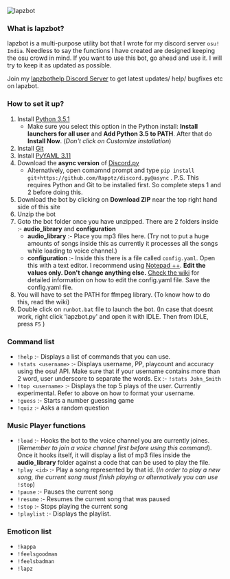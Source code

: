 ![lapzbot](http://i.imgur.com/Y86fweN.png)
### What is lapzbot?
lapzbot is a multi-purpose utility bot that I wrote for my discord server `osu! India`. Needless to say the functions I have created are designed keeping the osu crowd in mind. If you want to use this bot, go ahead and use it. I will try to keep it as updated as possible.

Join my [lapzbothelp Discord Server](https://discord.gg/0lzW6jSQESAO1HSU) to get latest updates/ help/ bugfixes etc on lapzbot.

### How to set it up?
1. Install [Python 3.5.1](https://www.python.org/downloads/)
    * Make sure you select this option in the Python install: **Install launchers for all user** and **Add Python 3.5 to PATH**. After that do **Install Now**. (*Don't click on Customize installation*) 
2. Install [Git](https://git-scm.com/download/win)
3. Install [PyYAML 3.11](http://pyyaml.org/wiki/PyYAML) 
4. Download the **async version** of [Discord.py](https://github.com/Rapptz/discord.py/tree/async)
    * Alternatively, open comamnd prompt and type `pip install git+https://github.com/Rapptz/discord.py@async` . P.S. This requires Python and Git to be installed first. So complete steps 1 and 2 before doing this.
5. Download the bot by clicking on **Download ZIP** near the top right hand side of this site
6. Unzip the bot
7. Goto the bot folder once you have unzipped. There are 2 folders inside :- **audio_library** and **configuration**
    * **audio_library** :- Place you mp3 files here. (Try not to put a huge amounts of songs inside this as currently it processes all the songs while loading to voice channel.)
    * **configuration** :- Inside this there is a file called `config.yaml`. Open this with a text editor. I recommend using [Notepad ++](https://notepad-plus-plus.org/download/v6.8.8.html). **Edit the values only. Don't change anything else.** [Check the wiki](https://github.com/lapoozza/lapzbot/wiki) for detailed information on how to edit the config.yaml file. Save the config.yaml file.
8. You will have to set the PATH for ffmpeg library. (To know how to do this, read the wiki)
9. Double click on `runbot.bat` file to launch the bot. (In case that doesnt work, right click 'lapzbot.py' and open it with IDLE. Then from IDLE, press `F5` )


### Command list
* `!help` :- Displays a list of commands that you can use.
* `!stats <username>` :- Displays username, PP, playcount and accuracy using the osu! API. Make sure that if your username contains more than 2 word, user underscore to separate the words. Ex :- `!stats John_Smith`
* `!top <username>` :- Displays the top 5 plays of the user. Currently experimental. Refer to above on how to format your username.
* `!guess` :- Starts a number guessing game
* `!quiz` :- Asks a random question

### Music Player functions
* `!load` :- Hooks the bot to the voice channel you are currently joines. (*Remember to join a voice channel first before using this command*). Once it hooks itself, it will display a list of mp3 files inside the **audio_library** folder against a code that can be used to play the file.
* `!play <id>` :- Play a song represented by that id. (*In order to play a new song, the current song must finish playing or alternatively you can use* `!stop`)
* `!pause` :- Pauses the current song
* `!resume` :- Resumes the current song that was paused
* `!stop` :- Stops playing the current song
* `!playlist` :- Displays the playlist.

### Emoticon list
* `!kappa`
* `!feelsgoodman`
* `!feelsbadman`
* `!lapz`
